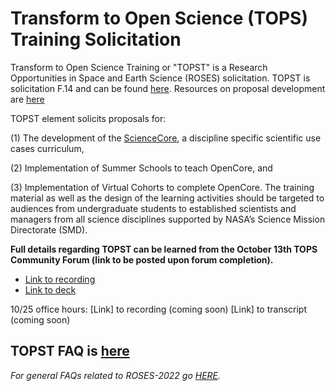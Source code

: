 # Transform to Open Science (TOPS) Training Solicitation 

Transform to Open Science Training or "TOPST" is a Research Opportunities in Space and Earth Science (ROSES) solicitation. TOPST is solicitation F.14 and can be found [here](https://nspires.nasaprs.com/external/viewrepositorydocument/cmdocumentid=860824/solicitationId=%7BAB776446-03A8-4C24-845D-2E5A2ADA2D5A%7D/viewSolicitationDocument=1/F.14_TOPST_Amend46.pdf). Resources on proposal development are [here](./proposal_resources.md)

TOPST element solicits proposals for:

(1)  The development of the [ScienceCore](https://github.com/nasa/Transform-to-Open-Science/blob/main/docs/Area2_Capacity_Sharing/ScienceCore/readme.md), a discipline specific scientific use cases curriculum, 

(2) Implementation of Summer Schools to teach OpenCore, and 

(3) Implementation of Virtual Cohorts to complete OpenCore. The training material as well as the design of the learning activities should be targeted to audiences from undergraduate students to established scientists and managers from all science disciplines supported by NASA’s Science Mission Directorate (SMD).  

**Full details regarding TOPST can be learned from the October 13th TOPS Community Forum (link to be posted upon forum completion).**
* [Link to recording](https://www.youtube.com/watch?v=wTtmdWqUr1c)
* [Link to deck](https://doi.org/10.5281/zenodo.7195790)

10/25 office hours:
[Link] to recording (coming soon)
[Link] to transcript (coming soon)

## TOPST FAQ is [here](/docs/Area4_Moving_To_Openness/TOPST/TOPST_FAQ.md)
*For general FAQs related to ROSES-2022 go [HERE](https://science.nasa.gov/researchers/sara/faqs#14).*

